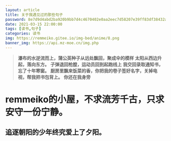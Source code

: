 ```yaml
---
layout: article
title: 关于我遇见过的那些句子
password: 8e7d9d4abd2ba920b9bb7d4c4670402e0aa2eec7d58207e39ff83df38432af23
date: 2021-03-15 22:00:00
tags: [读书,句子]
categories: 读书
img: https://remmeiko.gitee.io/img-bed/anime/8.png
banner_img: https://api.mz-moe.cn/img.php
---
```


> **瀑布的水逆流而上，蒲公英种子从远处飘回，聚成伞的模样**
> **太阳从西边升起，落向东方。**
> **子弹退回枪膛，运动员回到起跑线上**
> **我交回录取通知书，忘了十年寒窗。**
> **厨房里飘来饭菜的香，你把我的卷子签好名字，关掉电视，帮我把书包背上。**
> **你还在我身旁**



# remmeiko的小屋，不求流芳千古，只求安守一份宁静。



## 追逐朝阳的少年终究爱上了夕阳。







# 